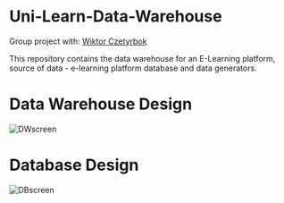 # Uni-Learn-Data-Warehouse

Group project with: [Wiktor Czetyrbok](https://github.com/kasztanators)

This repository contains the data warehouse for an E-Learning platform, source of data - e-learning platform database and data generators.

# Data Warehouse Design
![DWscreen](https://github.com/olekblok/Uni-Learn-Data-Warehouse/assets/132127130/e78526d8-3f82-4fec-9a42-518f3439f83d)

# Database Design 
![DBscreen](https://github.com/olekblok/Uni-Learn-Data-Warehouse/assets/132127130/bd344fc3-a8aa-48b3-8536-4963bd0ff4f1)
